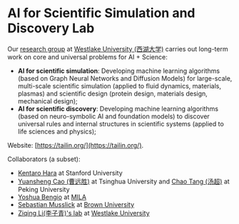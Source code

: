 # AI for Scientific Simulation and Discovery Lab

Our [research group](https://en.westlake.edu.cn/faculty/tailin-wu.html) at [Westlake University (西湖大学)](https://en.westlake.edu.cn/) carries out long-term work on core and universal problems for AI + Science:
- **AI for scientific simulation**: Developing machine learning algorithms (based on Graph Neural Networks and Diffusion Models) for large-scale, multi-scale scientific simulation (applied to fluid dynamics, materials, plasmas) and scientific design (protein design, materials design, mechanical design);
- **AI for scientific discovery**: Developing machine learning algorithms (based on neuro-symbolic AI and foundation models) to discover universal rules and internal structures in scientific systems (applied to life sciences and physics); 

Website: [https://tailin.org/](https://tailin.org/).

Collaborators (a subset):
- [Kentaro Hara](https://engineering.stanford.edu/people/ken-hara) at Stanford University
- [Yuansheng Cao (曹远胜)](https://www.phys.tsinghua.edu.cn/phyen/info/1062/1716.htm) at Tsinghua University and [Chao Tang (汤超)](https://faculty.pku.edu.cn/tangchao/zh_CN/index.htm) at Peking University
- [Yoshua Bengio](https://mila.quebec/en/person/bengio-yoshua/) at [MILA](https://mila.quebec/en/)
- [Sebastian Musslick](https://musslick.github.io/AER_website/) at [Brown University](https://www.brown.edu/)
- [Ziqing Li(李子青)'s lab](https://www.westlake.edu.cn/ffaculty/stan-zq-li.html) at [Westlake University](https://en.westlake.edu.cn/)
